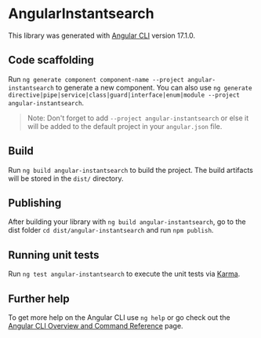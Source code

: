 # AngularInstantsearch

This library was generated with [Angular CLI](https://github.com/angular/angular-cli) version 17.1.0.

## Code scaffolding

Run `ng generate component component-name --project angular-instantsearch` to generate a new component. You can also use `ng generate directive|pipe|service|class|guard|interface|enum|module --project angular-instantsearch`.
> Note: Don't forget to add `--project angular-instantsearch` or else it will be added to the default project in your `angular.json` file. 

## Build

Run `ng build angular-instantsearch` to build the project. The build artifacts will be stored in the `dist/` directory.

## Publishing

After building your library with `ng build angular-instantsearch`, go to the dist folder `cd dist/angular-instantsearch` and run `npm publish`.

## Running unit tests

Run `ng test angular-instantsearch` to execute the unit tests via [Karma](https://karma-runner.github.io).

## Further help

To get more help on the Angular CLI use `ng help` or go check out the [Angular CLI Overview and Command Reference](https://angular.io/cli) page.
